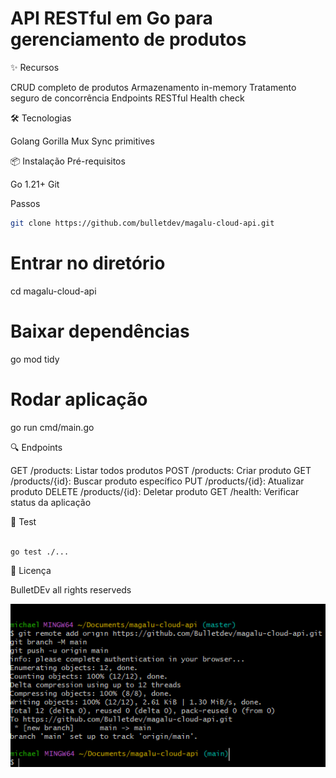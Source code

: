 # API RESTful em Go para gerenciamento de produtos

✨ Recursos

CRUD completo de produtos
Armazenamento in-memory
Tratamento seguro de concorrência
Endpoints RESTful
Health check

🛠 Tecnologias

Golang
Gorilla Mux
Sync primitives

📦 Instalação
Pré-requisitos

Go 1.21+
Git

Passos
```bash
git clone https://github.com/bulletdev/magalu-cloud-api.git
```
# Entrar no diretório
cd magalu-cloud-api

# Baixar dependências
go mod tidy

# Rodar aplicação
go run cmd/main.go





🔍 Endpoints

GET /products: Listar todos produtos
POST /products: Criar produto
GET /products/{id}: Buscar produto específico
PUT /products/{id}: Atualizar produto
DELETE /products/{id}: Deletar produto
GET /health: Verificar status da aplicação

🧪 Test

```bash

go test ./...
```

📄 Licença

BulletDEv all rights reserveds


<img src="/git-api.png">
